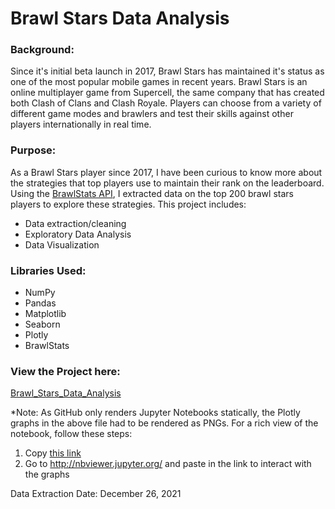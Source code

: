 # Brawl Stars Data Analysis

### Background:
Since it's initial beta launch in 2017, Brawl Stars has maintained it's status as one of the most popular mobile games in recent years.
Brawl Stars is an online multiplayer game from Supercell, the same company that has created both Clash of Clans and Clash Royale. Players can
choose from a variety of different game modes and brawlers and test their skills against other players internationally in real time.

### Purpose:
As a Brawl Stars player since 2017, I have been curious to know more about the strategies that top players use to maintain their rank
on the leaderboard. Using the [BrawlStats API](https://brawlstats.readthedocs.io/en/latest/), I extracted data on the top 200 brawl stars players
to explore these strategies. This project includes:
  * Data extraction/cleaning
  * Exploratory Data Analysis
  * Data Visualization

### Libraries Used:
* NumPy
* Pandas
* Matplotlib
* Seaborn
* Plotly
* BrawlStats

### View the Project here:
[Brawl_Stars_Data_Analysis](https://github.com/amanjina/Brawl_Stars_Data_Analysis/blob/main/Brawl%20Stars%20Data%20Analysis.ipynb)

*Note: As GitHub only renders Jupyter Notebooks statically, the Plotly graphs in the above file had to be rendered as PNGs. For a rich view of the notebook,
follow these steps:

  1) Copy [this link](https://github.com/amanjina/Brawl_Stars_Data_Analysis/blob/22b8d6c56f91a4e00757af108480f6928dddcce3/Brawl%20Stars%20Data%20Analysis%20-%20Interactive%20Plots.ipynb)
  2) Go to http://nbviewer.jupyter.org/ and paste in the link to interact with the graphs

Data Extraction Date: December 26, 2021
  
 

